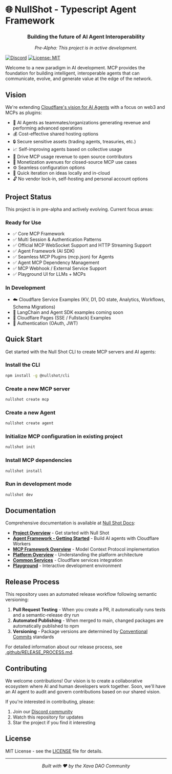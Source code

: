 # 🌐 NullShot - Typescript Agent Framework

<div align="center">
  <h3>Building the future of AI Agent Interoperability</h3>
  <p><i>Pre-Alpha: This project is in active development.</i></p>
</div>

[![Discord](https://img.shields.io/discord/1358691448173625468?style=flat)](https://discord.gg/acwpp6zWEc)
[![License: MIT](https://img.shields.io/badge/License-MIT-yellow.svg)](https://opensource.org/licenses/MIT)

Welcome to a new paradigm in AI development. MCP provides the foundation for building intelligent, interoperable agents that can communicate, evolve, and generate value at the edge of the network.

## Vision

We're extending [Cloudflare's vision for AI Agents](https://blog.cloudflare.com/making-cloudflare-the-best-platform-for-ai-agents) with a focus on web3 and MCPs as plugins:

- 🤝 AI Agents as teammates/organizations generating revenue and performing advanced operations
- 💰 Cost-effective shared hosting options
- 🔒 Secure sensitive assets (trading agents, treasuries, etc.)
- 📈 Self-improving agents based on collective usage
- 💸 Drive MCP usage revenue to open source contributors
- 💼 Monetization avenues for closed-source MCP use cases
- ⚙️ Seamless configuration options
- 🚀 Quick iteration on ideas locally and in-cloud
- 🔓 No vendor lock-in, self-hosting and personal account options

## Project Status

This project is in pre-alpha and actively evolving. Current focus areas:

### Ready for Use

- ✅ Core MCP Framework
- ✅ Multi Session & Authentication Patterns
- ✅ Official MCP WebSocket Support and HTTP Streaming Support
- ✅ Agent Framework (AI SDK)
- ✅ Seamless MCP Plugins (mcp.json) for Agents
- ✅ Agent MCP Dependency Management
- ✅ MCP Webhook / External Service Support
- ✅ Playground UI for LLMs + MCPs

### In Development

- ☁️ Cloudflare Service Examples (KV, D1, DO state, Analytics, Workflows, Schema Migrations)
- 🤖 LangChain and Agent SDK examples coming soon
- 📄 Cloudflare Pages (SSE / Fullstack) Examples
- 🔑 Authentication (OAuth, JWT)

## Quick Start

Get started with the Null Shot CLI to create MCP servers and AI agents:

### Install the CLI

```bash
npm install -g @nullshot/cli
```

### Create a new MCP server

```bash
nullshot create mcp
```

### Create a new Agent

```bash
nullshot create agent
```

### Initialize MCP configuration in existing project

```bash
nullshot init
```

### Install MCP dependencies

```bash
nullshot install
```

### Run in development mode

```bash
nullshot dev
```

## Documentation

Comprehensive documentation is available at [Null Shot Docs](https://nullshot.ai/docs):

- **[Project Overview](https://nullshot.ai/docs)** - Get started with Null Shot
- **[Agent Framework - Getting Started](https://nullshot.ai/en/docs/developers/agents-framework/overview)** - Build AI agents with Cloudflare Workers
- **[MCP Framework Overview](https://nullshot.ai/en/docs/developers/mcp-framework/overview)** - Model Context Protocol implementation
- **[Platform Overview](https://nullshot.ai/en/docs/developers/platform/overview)** - Understanding the platform architecture
- **[Common Services](https://nullshot.ai/en/docs/developers/services/overview)** - Cloudflare services integration
- **[Playground](https://nullshot.ai/en/docs/developers/playground)** - Interactive development environment

## Release Process

This repository uses an automated release workflow following semantic versioning:

1. **Pull Request Testing** - When you create a PR, it automatically runs tests and a semantic-release dry run
2. **Automated Publishing** - When merged to main, changed packages are automatically published to npm
3. **Versioning** - Package versions are determined by [Conventional Commits](https://www.conventionalcommits.org/) standards

For detailed information about our release process, see [.github/RELEASE_PROCESS.md](.github/RELEASE_PROCESS.md).

## Contributing

We welcome contributions! Our vision is to create a collaborative ecosystem where AI and human developers work together. Soon, we'll have an AI agent to audit and govern contributions based on our shared vision.

If you're interested in contributing, please:

1. Join our [Discord community](https://discord.gg/acwpp6zWEc)
2. Watch this repository for updates
3. Star the project if you find it interesting

## License

MIT License - see the [LICENSE](LICENSE) file for details.

---

<div align="center">
  <i>Built with ❤️ by the Xava DAO Community</i>
</div>

